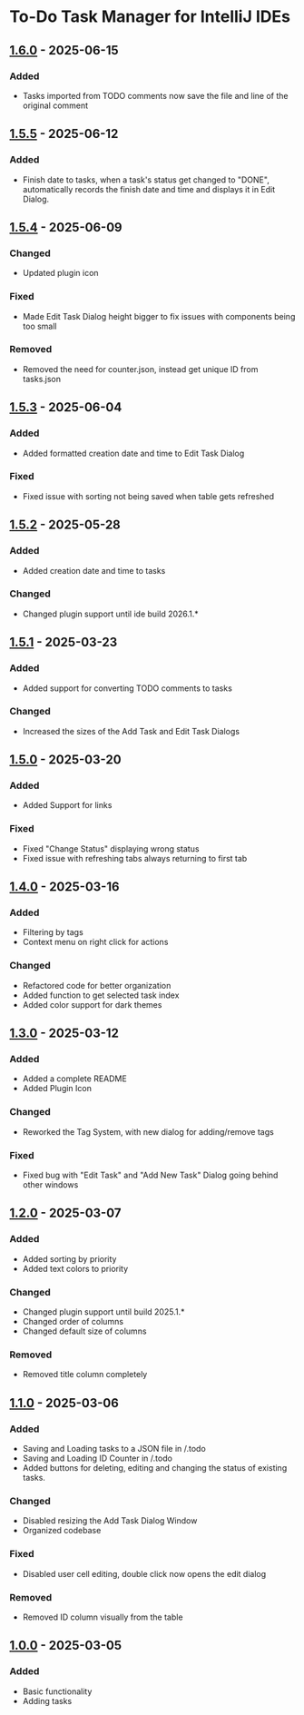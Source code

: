 # To-Do Task Manager for IntelliJ IDEs

## [1.6.0] - 2025-06-15

### Added

- Tasks imported from TODO comments now save the file and line of the original comment

## [1.5.5] - 2025-06-12

### Added

- Finish date to tasks, when a task's status get changed to "DONE", automatically records the finish date and time and displays it in Edit Dialog.

## [1.5.4] - 2025-06-09

### Changed

- Updated plugin icon

### Fixed

- Made Edit Task Dialog height bigger to fix issues with components being too small

### Removed

- Removed the need for counter.json, instead get unique ID from tasks.json

## [1.5.3] - 2025-06-04

### Added

- Added formatted creation date and time to Edit Task Dialog

### Fixed

- Fixed issue with sorting not being saved when table gets refreshed

## [1.5.2] - 2025-05-28

### Added

- Added creation date and time to tasks

### Changed

- Changed plugin support until ide build 2026.1.*

## [1.5.1] - 2025-03-23

### Added

- Added support for converting TODO comments to tasks

### Changed

- Increased the sizes of the Add Task and Edit Task Dialogs

## [1.5.0] - 2025-03-20

### Added

- Added Support for links

### Fixed

- Fixed "Change Status" displaying wrong status
- Fixed issue with refreshing tabs always returning to first tab

## [1.4.0] - 2025-03-16

### Added

- Filtering by tags
- Context menu on right click for actions

### Changed

- Refactored code for better organization
- Added function to get selected task index
- Added color support for dark themes

## [1.3.0] - 2025-03-12

### Added

- Added a complete README
- Added Plugin Icon

### Changed

- Reworked the Tag System, with new dialog for adding/remove tags

### Fixed

- Fixed bug with "Edit Task" and "Add New Task" Dialog going behind other windows

## [1.2.0] - 2025-03-07

### Added

- Added sorting by priority
- Added text colors to priority

### Changed

- Changed plugin support until build 2025.1.*
- Changed order of columns
- Changed default size of columns

### Removed

- Removed title column completely

## [1.1.0] - 2025-03-06

### Added

- Saving and Loading tasks to a JSON file in /.todo
- Saving and Loading ID Counter in /.todo
- Added buttons for deleting, editing and changing the status of existing tasks.

### Changed

- Disabled resizing the Add Task Dialog Window
- Organized codebase

### Fixed

- Disabled user cell editing, double click now opens the edit dialog

### Removed

- Removed ID column visually from the table

## [1.0.0] - 2025-03-05

### Added

- Basic functionality
- Adding tasks

[1.6.0]: https://github.com/markbakos/intellij-todo-now/
[1.5.5]: https://github.com/markbakos/intellij-todo-now/
[1.5.4]: https://github.com/markbakos/intellij-todo-now/
[1.5.2]: https://github.com/markbakos/intellij-todo-now/
[1.5.3]: https://github.com/markbakos/intellij-todo-now/
[1.5.2]: https://github.com/markbakos/intellij-todo-now/
[1.5.1]: https://github.com/markbakos/intellij-todo-now/
[1.5.0]: https://github.com/markbakos/intellij-todo-now/
[1.4.0]: https://github.com/markbakos/intellij-todo-now/
[1.3.0]: https://github.com/markbakos/intellij-todo-now/
[1.2.0]: https://github.com/markbakos/intellij-todo-now/
[1.1.0]: https://github.com/markbakos/intellij-todo-now/
[1.0.0]: https://github.com/markbakos/intellij-todo-now/